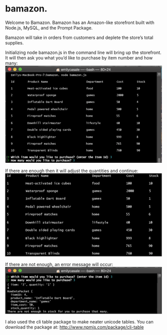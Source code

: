 # bamazon.
Welcome to Bamazon. Bamazon has an Amazon-like storefront built with Node.js, MySQL, and the Prompt Package.

Bamazon will take in orders from customers and deplete the store’s total supplies.

Initializing node bamazon.js in the command line will bring up the storefront. It will then ask you what you’d like to purchase by item number and how many:
![alt text](images/one.png)

If there are enough then it will adjust the quantities and continue:
![alt text](images/two.png)

If there are not enough, an error message will occur:
![alt text](images/three.png)

I also used the cli table package to make neater unicode tables. You can download the package at: 
http://www.npmjs.com/package/cli-table
